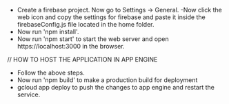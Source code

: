 - Create a firebase project. Now go to Settings -> General.
-Now click the web icon and copy the settings for firebase and paste it inside the firebaseConfig.js file located in the home folder.
- Now run 'npm install'.
- Now run 'npm start' to start the web server and open https://localhost:3000 in the browser.

// HOW TO HOST THE APPLICATION IN APP ENGINE
- Follow the above steps.
- Now run 'npm build' to make a production build for deployment
- gcloud app deploy to push the changes to app engine and restart the service.
